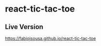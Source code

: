 # react-tic-tac-toe

## Live Version
<a href="https://fabiojsousa.github.io/react-tic-tac-toe" target="_blank">https://fabiojsousa.github.io/react-tic-tac-toe</a>
